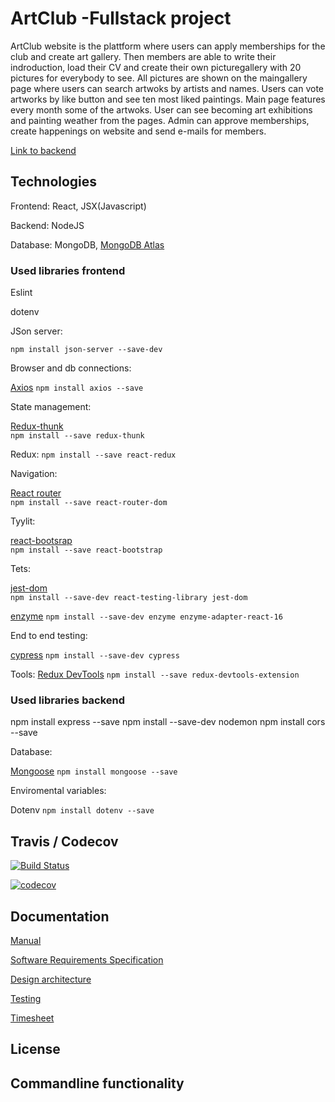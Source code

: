 # ArtClub -Fullstack project


ArtClub website is the plattform where users can apply memberships for the club and create art gallery. Then members are able to write their indroduction, load their CV and create their own picturegallery with 20 pictures for everybody to see. All pictures are shown on the maingallery page where users can search artwoks by artists and names. Users can vote artworks by like button and see ten most liked paintings. Main page features every month some of the artwoks. User can see becoming art exhibitions and painting weather from the pages.  Admin can approve memberships, create happenings on website and send e-mails for members.

[Link to backend](https://github.com/vsvala/Art_Club_back )


## Technologies

Frontend: React, JSX(Javascript)

Backend: NodeJS 

Database: MongoDB, [MongoDB Atlas](https://www.mongodb.com/)



### Used libraries frontend

Eslint

dotenv

JSon server:

```npm install json-server --save-dev```

Browser and db connections:

[Axios]()
```npm install axios --save ```


State management:

[Redux-thunk](https://github.com/reduxjs/redux-thunk)		
```npm install --save redux-thunk```

Redux:
```npm install --save react-redux```

Navigation:

[React router](https://github.com/ReactTraining/react-router)   
```npm install --save react-router-dom```

Tyylit:

[react-bootsrap](https://react-bootstrap.github.io/) 		
```npm install --save react-bootstrap```	

Tets:

[jest-dom](https://www.npmjs.com/package/jest-dom)   
```npm install --save-dev react-testing-library jest-dom```

[enzyme](https://github.com/airbnb/enzyme) 
```npm install --save-dev enzyme enzyme-adapter-react-16```

End to end testing:

[cypress]()
```npm install --save-dev cypress```

Tools:
[Redux DevTools](https://chrome.google.com/webstore/detail/redux-devtools/lmhkpmbekcpmknklioeibfkpmmfibljd)
```npm install --save redux-devtools-extension```


### Used libraries backend

npm install express --save
npm install --save-dev nodemon
npm install cors --save


Database:

[Mongoose](https://mongoosejs.com/index.html)
```npm install mongoose --save```

Enviromental variables:

Dotenv
```npm install dotenv --save```


## Travis / Codecov
[![Build Status](https://travis-ci.org/vsvala/Art_Club.svg?branch=master)](https://travis-ci.org/vsvala/Art_Club)

[![codecov](https://codecov.io/gh/vsvala/Art_Club/branch/master/graph/badge.svg)](https://codecov.io/gh/vsvala/Art_Club)

## Documentation

[Manual]( )

[Software Requirements Specification]( )

[Design architecture]( )

[Testing]( )

[Timesheet](https://github.com/vsvala/Art_Club/blob/master/documentation/timesheet.md)

## License

## Commandline functionality


